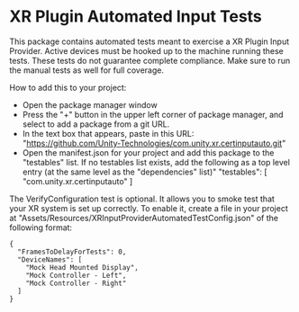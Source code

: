# XR Plugin Automated Input Tests

This package contains automated tests meant to exercise a XR Plugin Input Provider.  Active devices must be hooked up to the machine running these tests. These tests do not guarantee complete compliance.  Make sure to run the manual tests as well for full coverage.

How to add this to your project:
- Open the package manager window
- Press the "+" button in the upper left corner of package manager, and select to add a package from a git URL.
- In the text box that appears, paste in this URL: "https://github.com/Unity-Technologies/com.unity.xr.certinputauto.git"
- Open the manifest.json for your project and add this package to the "testables" list.  If no testables list exists, add the following as a top level entry (at the same level as the "dependencies" list)"
"testables": [
  "com.unity.xr.certinputauto"
]

The VerifyConfiguration test is optional.  It allows you to smoke test that your XR system is set up correctly.  To enable it, create a file in your project at "Assets/Resources/XRInputProviderAutomatedTestConfig.json" of the following format:

```
{
  "FramesToDelayForTests": 0,
  "DeviceNames": [
    "Mock Head Mounted Display",
    "Mock Controller - Left",
    "Mock Controller - Right"
  ]
}

```
